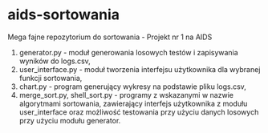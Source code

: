 # aids-sortowania
Mega fajne repozytorium do sortowania - Projekt nr 1 na AIDS

1. generator.py - moduł generowania losowych testów i zapisywania wyników do logs.csv, 
2. user_interface.py - moduł tworzenia interfejsu użytkownika dla wybranej funkcji sortowania,
3. chart.py - program generujący wykresy na podstawie pliku logs.csv,
4. merge_sort.py, shell_sort.py - programy z wskazanymi w nazwie algorytmami sortowania, zawierający interfejs użytkownika z modułu user_interface oraz możliwość testowania przy użyciu danych losowych przy użyciu modułu generator.